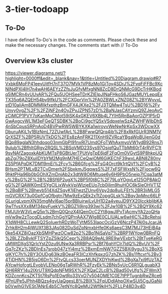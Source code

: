 # 3-tier-todoapp

## To-Do
I have defined To-Do's in the code as comments. Please check these and make the necessary changes.
The comments start with // To-Do

## Overview k3s cluster
https://viewer.diagrams.net/?highlight=0000ff&edit=_blank&nav=1&title=Untitled%20Diagram.drawio#R7Vxbk6MoFP41eeyUitfH7nT37O7MVk1VP8zMo1GiToy4SDrJ%2FvqFiFFBc9XcNlNdPXI4IH7n4wAH6AEYzZZfsJuGfyMfxgNN8ZcD8DrQNMcG9DcTrHKBodq5IMCRn4vUUvAR%2FQu5UOHSeeTDrKZIEIpJlNaFHkoS6JGazMUYLepqExTX35q6AZQEH54by9IfkU%2FCXGprVin%2FA0ZBWLxZNZ08Z%2BYWyvxLstD10aIiAm8DMMIIkfxpthzBmGFX4JKXe2%2FJ3TQMw4TsU%2BD16%2FvUnvy0vgZ%2F%2FZjNF2n4OyZPvJZPN57zD%2BaNJasCAYzmiQ9ZJeoAvCzCiMCP1PVY7oKanMpCMot59iSK4xGKEV6XBb4L7YlH5RnBaAorOZP1P5rDGwAxgcvWL1M3eFGeQTSDBK%2BoCi9gcYQ5xVSdpxelwSzAZWHFWIbDhS4nSbCpusSRPnAoD4BVPwRW5WBYKXKa1wiroyvWeNwNrKpSx3WDcwXXDburuAKjL1y1BlzNmL72ZUwfArL%2B8FwwQfQrq4ib%2F8xRkfGUrR3NM1VQrXSZF%2BP5RUVTkDG%2FEs8zAnFRK211XnH9ZVRcaYBgaWoBUjenG0dBQp89aglaN3hhdoqo03nmGbPI91nxRl7UmdOFoTWhAxmyoVW1ydB92Rns7j9ulub%2BfhItGRgv2RQSL%2BSoVMD23Sys97OsjqfQuTTbMt60rT4rRVFC1t9svNAfZagoxkAbKUMTsP8GBtUerTPUtVgTpE6jdF2FqOm0VGytS9P8hkpUQabZgi79oZ8XuilDYbYM2Mg9nM7HECeQwjOM6GjKEChF39wxLABN8Z80nyZS5PfAPqDK7DM19mEi%2Fcy%2B6Gfcg%2FsG4Orct9k1rtQVf%2FCyB%2BHsm2PTMLvB2TCvDmerh2FSbxkmJ5gqwsS%2F7xFSFWxsN%2Fiocw6Q9hktPHa96b0bGOhXZmDnjAb2x3dtW8O6Mtuqe6y6H9PbO5neip7lCqa3atMy%2BsG%2F%2B%2BSf6P2ugX%2BP5f0t8C%2F79LqYOgvLe125OP8AkOgG%2FQAWK0mESYgClLjxWykVpiWlzjeEUo7cb0jIim9huHOC6kSleOHVT1Z%2BqBlF%2Bhevb514XdZSqyK1jEheztZUnv6Vpy2dp8uiLFEt%2BR3iiMLG5mGVCRX73u0GpfCgOfbgtn7Mw9zExQEk2xTtZopgGLsk%2Bqy3pMnc66LPGLurigLvpmXN35mgMvI6ap15prBBIujrwiLvUH1D2a4veuJD9YX20IcckbIjbKA9wTfvsXXx8M134pvFuekV%2BGZ1j9jrg393wj%2FJw10B%2F%2BQY9Xc62FMJUIrW3VLwQ5p%2BmQ0QnzX4IQenOcC2Yt8gwJIPvTjAcmyYA2zoQHamVw9w2zTocgDLsdm7chGgYQPrrAAX7Wlg8E0CLIUALw6wHIC%2BcRehsjX1dWH8CLLewkQ2SoIuerhRDzWoTVtM553IapcOcjGzV6NczP47Al0sJcarJAZrhk8H2m4jWUXf3B3JAs082DuSdZpNmxbHfe0Ks6aesC3M7MJ73HEjB4a0ke54XZ8iOazXbSMHPwzOCw82p2%2Bq1NjSaVq7%2BRP1WYow0BRnFQ%2BLZZbBvkIFTSYZpZ5IkQ5Cepr%2B8AQ9eAL9RE9wVExbt%2BtTyeKeRGuMWtDXgS1QrIcYstZ0zu9UNwXa3RRBPsr%2Bf76qhYClr7IdQ%2BvUV%2FGq7cZKz%2BDInEs7srob047zYi4mz%2BxmEmNW7GZZ5BXi9ygu3%2BoXSglKYC7h%2BY3OUDg63IkzBOeaFR3lCzXhfkqxzG7zhZK%2Bs11ftcxt%2Bv34TiDHN%2B5jsO6Dn%2FtvQLcs33oerMUNZXDYhjKwd%2BgXa7xj9fUzTAZAYcwHofcgtLEvobVLENo06gTaRWhR%2FzyEk%2BNs5yUcC6R1QLguabX3QH6RRY14u2IXrUT9XQdpNFM9SX%2FXQaC2LcB%2Bad50yUfg%2FWmX1KDZcnnKcsZKT5t7RsPp1E0wtRo33VxO7v504OME1C0E7tPPTugnbRwZRce64PnUPe5JPhh4BQzs4gyUaQgesLB%2BlX%2FqUDdlAhpOXwSUj5CgJGaNjib0VwIhG1VESt7ANrE4b5C7etNYc8QeMU2Wf9klH%2FLLP48D3v4D
